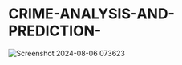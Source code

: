 # CRIME-ANALYSIS-AND-PREDICTION-

![Screenshot 2024-08-06 073623](https://github.com/user-attachments/assets/9956efda-417d-405b-9ab9-9cdd4336306d)
